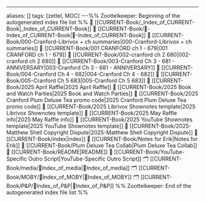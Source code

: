 ---
aliases: []
tags: [zettel, MOC]
---%% Zoottelkeeper: Beginning of the autogenerated index file list  %%
📄 [[CURRENT-Book/_Index_of_CURRENT-Book|_Index_of_CURRENT-Book]]
📄 [[CURRENT-Book/🧠-Index_of_CURRENT-Book|🧠-Index_of_CURRENT-Book]]
📄 [[CURRENT-Book/000-Cranford-Librivox + ch summaries|000-Cranford-Librivox + ch summaries]]
📄 [[CURRENT-Book/001 CRANFORD ch 1 - 679|001 CRANFORD ch 1 - 679]]
📄 [[CURRENT-Book/002-cranford ch 2 680|002-cranford ch 2 680]]
📄 [[CURRENT-Book/003-Cranford Ch 3 - 681 - ANNIVERSARY|003-Cranford Ch 3 - 681 - ANNIVERSARY]]
📄 [[CURRENT-Book/004-Cranford Ch 4 - 682|004-Cranford Ch 4 - 682]]
📄 [[CURRENT-Book/005-Cranford Ch 5 683|005-Cranford Ch 5 683]]
📄 [[CURRENT-Book/2025 April Raffle|2025 April Raffle]]
📄 [[CURRENT-Book/2025 Book and Watch Parties|2025 Book and Watch Parties]]
📄 [[CURRENT-Book/2025 Cranford Plum Deluxe Tea promo code|2025 Cranford Plum Deluxe Tea promo code]]
📄 [[CURRENT-Book/2025 Librivox Shownotes template|2025 Librivox Shownotes template]]
📄 [[CURRENT-Book/2025 May Raffle info|2025 May Raffle info]]
📄 [[CURRENT-Book/2025 YouTube Shownotes template|2025 YouTube Shownotes template]]
📄 [[CURRENT-Book/2025-Matthew Shell Copyright Dispute|2025-Matthew Shell Copyright Dispute]]
📄 [[CURRENT-Book/index|index]]
📄 [[CURRENT-Book/Notes for Erik|Notes for Erik]]
📄 [[CURRENT-Book/Plum Deluxe Tea Collab|Plum Deluxe Tea Collab]]
📄 [[CURRENT-Book/README|README]]
📄 [[CURRENT-Book/YouTube-Specific Outro Script|YouTube-Specific Outro Script]]
🗂️ [[CURRENT-Book/media/🧠Index_of_media|🧠Index_of_media]]
🗂️ [[CURRENT-Book/MOBY/🧠Index_of_MOBY|🧠Index_of_MOBY]]
🗂️ [[CURRENT-Book/P&P/🧠Index_of_P&P|🧠Index_of_P&P]]
%% Zoottelkeeper: End of the autogenerated index file list  %%
